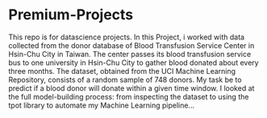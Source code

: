 # Premium-Projects
This repo is for datascience projects.
In this Project, i worked with data collected from the donor database of Blood Transfusion Service Center in Hsin-Chu City in Taiwan. The center passes its blood transfusion service bus to one university in Hsin-Chu City to gather blood donated about every three months. The dataset, obtained from the UCI Machine Learning Repository, consists of a random sample of 748 donors. My task be to predict if a blood donor will donate within a given time window. I looked at the full model-building process: from inspecting the dataset to using the tpot library to automate my Machine Learning pipeline...
